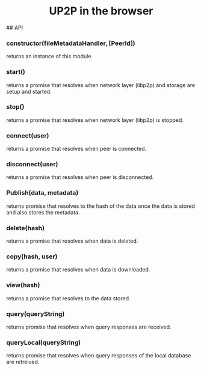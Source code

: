 <h1 align="center">UP2P in the browser</h1>
## API
<h3>constructor(fileMetadataHandler, [PeerId])</h3>
returns an instance of this module.
<h3>start()</h3>
returns a promise that resolves when network layer (libp2p) and storage are setup and started.
<h3>stop()</h3>
returns a promise that resolves when network layer (libp2p) is stopped.
<h3>connect(user)</h3>
returns a promise that resolves when peer is connected.
<h3>disconnect(user)</h3>
returns a promise that resolves when peer is disconnected.
<h3>Publish(data, metadata)</h3>
returns promise that resolves to the hash of the data once the data is stored and also stores the metadata.
<h3>delete(hash)</h3>
returns a promise that resolves when data is deleted.
<h3>copy(hash, user)</h3>
returns a promise that resolves when data is downloaded.
<h3>view(hash)</h3>
returns a promise that resolves to the data stored.
<h3>query(queryString)</h3>
returns promise that resolves when query responses are received.
<h3>queryLocal(queryString)</h3>
returns promise that resolves when query responses of the local database are retreived.
